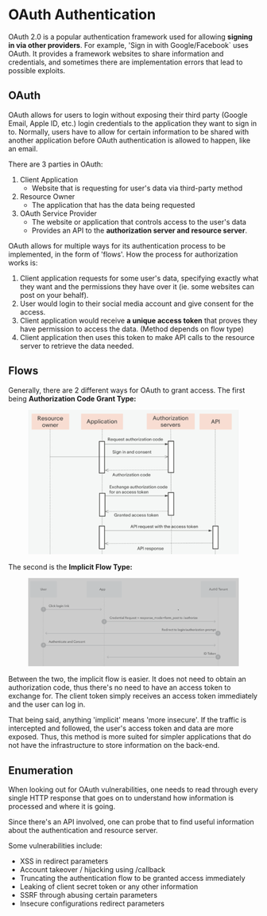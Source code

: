 # OAuth Authentication

OAuth 2.0 is a popular authentication framework used for allowing **signing in via other providers**. For example, 'Sign in with Google/Facebook` uses OAuth. It provides a framework websites to share information and credentials, and sometimes there are implementation errors that lead to possible exploits. 

## OAuth

OAuth allows for users to login without exposing their third party (Google Email, Apple ID, etc.) login credentials to the application they want to sign in to. Normally, users have to allow for certain information to be shared with another application before OAuth authentication is allowed to happen, like an email.

There are 3 parties in OAuth:

1. Client Application
   * Website that is requesting for user's data via third-party method
2. Resource Owner
   * The application that has the data being requested
3. OAuth Service Provider
   * The website or application that controls access to the user's data
   * Provides an API to the **authorization server and resource server**.

OAuth allows for multiple ways for its authentication process to be implemented, in the form of 'flows'. How the process for authorization works is:

1. Client application requests for some user's data, specifying exactly what they want and the permissions they have over it (ie. some websites can post on your behalf).
2. User would login to their social media account and give consent for the access.&#x20;
3. Client application would receive **a unique access token** that proves they have permission to access the data. (Method depends on flow type)
4. Client application then uses this token to make API calls to the resource server to retrieve the data needed.

## Flows

Generally, there are 2 different ways for OAuth to grant access. The first being **Authorization Code Grant Type:**

<figure><img src="../../.gitbook/assets/image (459).png" alt=""><figcaption></figcaption></figure>

The second is the **Implicit Flow Type:**

<figure><img src="../../.gitbook/assets/image (2663).png" alt=""><figcaption></figcaption></figure>

Between the two, the implicit flow is easier. It does not need to obtain an authorization code, thus there's no need to have an access token to exchange for. The client token simply receives an access token immediately and the user can log in.

That being said, anything 'implicit' means 'more insecure'. If the traffic is intercepted and followed, the user's access token and data are more exposed. Thus, this method is more suited for simpler applications that do not have the infrastructure to store information on the back-end.&#x20;

## Enumeration

When looking out for OAuth vulnerabilities, one needs to read through every single HTTP response that goes on to understand how information is processed and where it is going. 

Since there's an API involved, one can probe that to find useful information about the authentication and resource server.

Some vulnerabilities include:

* XSS in redirect parameters
* Account takeover / hijacking using /callback&#x20;
* Truncating the authentication flow to be granted access immediately
* Leaking of client secret token or any other information
* SSRF through abusing certain parameters
* Insecure configurations redirect parameters